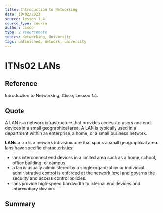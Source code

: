 ```yaml
---
title: Introduction to Networking
date: 18/02/2023
source: lesson 1.4
source_type: course
author: Cisco
type: 2 #sourcenote
topics: Networking, University
tags: unfinished, network, university
---
```

# ITNs02 LANs

## **Reference**
Introduction to Networking, Cisco; Lesson 1.4.

## **Quote**
A LAN is a network infrastructure that provides access to users and end devices in a small geographical area. A LAN is typically used in a department within an enterprise, a home, or a small business network.

**LANs**
a lan is a network infrastructure that spans a small geographical area. lans have specific characteristics:
-   lans interconnect end devices in a limited area such as a home, school, office building, or campus.
-   a lan is usually administered by a single organization or individual. administrative control is enforced at the network level and governs the security and access control policies.
-   lans provide high-speed bandwidth to internal end devices and intermediary devices

## **Summary**
<!-- Resume of the idea with the context of the quote. -->
